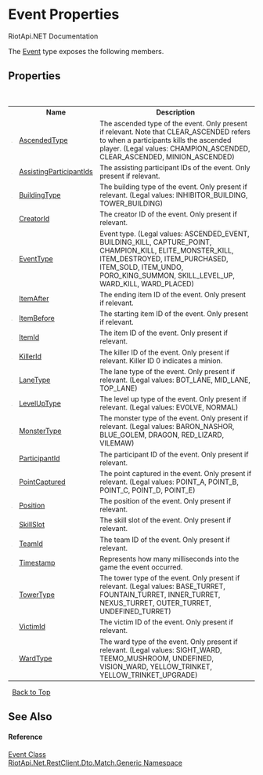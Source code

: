# Event Properties
RiotApi.NET Documentation 

The <a href="31b28275-05b4-aa9d-75cc-729c08e630a4">Event</a> type exposes the following members.


## Properties
&nbsp;<table><tr><th></th><th>Name</th><th>Description</th></tr><tr><td>![Public property](media/pubproperty.gif "Public property")</td><td><a href="ec6bd188-e8d3-0b31-461c-446950ea3461">AscendedType</a></td><td>
The ascended type of the event. Only present if relevant. Note that CLEAR_ASCENDED refers to when a participants kills the ascended player. (Legal values: CHAMPION_ASCENDED, CLEAR_ASCENDED, MINION_ASCENDED)</td></tr><tr><td>![Public property](media/pubproperty.gif "Public property")</td><td><a href="56d78a1c-ac93-54e5-6752-73b1adfd6749">AssistingParticipantIds</a></td><td>
The assisting participant IDs of the event. Only present if relevant.</td></tr><tr><td>![Public property](media/pubproperty.gif "Public property")</td><td><a href="4bbd8429-a590-d9c0-0700-52cf213989e5">BuildingType</a></td><td>
The building type of the event. Only present if relevant. (Legal values: INHIBITOR_BUILDING, TOWER_BUILDING)</td></tr><tr><td>![Public property](media/pubproperty.gif "Public property")</td><td><a href="6ae774b5-962d-f2f5-3fa6-7dd41a38ae38">CreatorId</a></td><td>
The creator ID of the event. Only present if relevant.</td></tr><tr><td>![Public property](media/pubproperty.gif "Public property")</td><td><a href="659d5159-3d8c-d97e-2fab-51ea730a98f9">EventType</a></td><td>
Event type. (Legal values: ASCENDED_EVENT, BUILDING_KILL, CAPTURE_POINT, CHAMPION_KILL, ELITE_MONSTER_KILL, ITEM_DESTROYED, ITEM_PURCHASED, ITEM_SOLD, ITEM_UNDO, PORO_KING_SUMMON, SKILL_LEVEL_UP, WARD_KILL, WARD_PLACED)</td></tr><tr><td>![Public property](media/pubproperty.gif "Public property")</td><td><a href="03bfa0b5-c87a-b8c4-890d-a53b316d4f94">ItemAfter</a></td><td>
The ending item ID of the event. Only present if relevant.</td></tr><tr><td>![Public property](media/pubproperty.gif "Public property")</td><td><a href="509435e6-8ffa-8f96-cb2d-00a7920522f6">ItemBefore</a></td><td>
The starting item ID of the event. Only present if relevant.</td></tr><tr><td>![Public property](media/pubproperty.gif "Public property")</td><td><a href="9ddf009f-b935-b095-17d7-2908fd41227a">ItemId</a></td><td>
The item ID of the event. Only present if relevant.</td></tr><tr><td>![Public property](media/pubproperty.gif "Public property")</td><td><a href="a37df60c-866b-14cc-cf82-3ce77ec13f35">KillerId</a></td><td>
The killer ID of the event. Only present if relevant. Killer ID 0 indicates a minion.</td></tr><tr><td>![Public property](media/pubproperty.gif "Public property")</td><td><a href="5822186a-450f-5995-29af-a74a0fe9b04a">LaneType</a></td><td>
The lane type of the event. Only present if relevant. (Legal values: BOT_LANE, MID_LANE, TOP_LANE)</td></tr><tr><td>![Public property](media/pubproperty.gif "Public property")</td><td><a href="e43f2843-82e0-a065-688d-893e546195ef">LevelUpType</a></td><td>
The level up type of the event. Only present if relevant. (Legal values: EVOLVE, NORMAL)</td></tr><tr><td>![Public property](media/pubproperty.gif "Public property")</td><td><a href="18ac9755-f4da-d3c4-2c5a-aab48ea37482">MonsterType</a></td><td>
The monster type of the event. Only present if relevant. (Legal values: BARON_NASHOR, BLUE_GOLEM, DRAGON, RED_LIZARD, VILEMAW)</td></tr><tr><td>![Public property](media/pubproperty.gif "Public property")</td><td><a href="b2f78f5c-ec16-6a60-4652-18ed7b5638a7">ParticipantId</a></td><td>
The participant ID of the event. Only present if relevant.</td></tr><tr><td>![Public property](media/pubproperty.gif "Public property")</td><td><a href="b5ad4874-8f80-a140-d207-08b743bb4dd6">PointCaptured</a></td><td>
The point captured in the event. Only present if relevant. (Legal values: POINT_A, POINT_B, POINT_C, POINT_D, POINT_E)</td></tr><tr><td>![Public property](media/pubproperty.gif "Public property")</td><td><a href="42035ff3-5845-ce43-9888-eabfd1c581b5">Position</a></td><td>
The position of the event. Only present if relevant.</td></tr><tr><td>![Public property](media/pubproperty.gif "Public property")</td><td><a href="cea9c094-4225-b4e5-e1b7-6a892b646371">SkillSlot</a></td><td>
The skill slot of the event. Only present if relevant.</td></tr><tr><td>![Public property](media/pubproperty.gif "Public property")</td><td><a href="d7207808-04cc-3932-0618-9ca8c2435981">TeamId</a></td><td>
The team ID of the event. Only present if relevant.</td></tr><tr><td>![Public property](media/pubproperty.gif "Public property")</td><td><a href="fe3ff157-f73d-e707-b24d-05fb5ee2f8c1">Timestamp</a></td><td>
Represents how many milliseconds into the game the event occurred.</td></tr><tr><td>![Public property](media/pubproperty.gif "Public property")</td><td><a href="8779d4cd-1cb9-da41-add4-facb40475ad1">TowerType</a></td><td>
The tower type of the event. Only present if relevant. (Legal values: BASE_TURRET, FOUNTAIN_TURRET, INNER_TURRET, NEXUS_TURRET, OUTER_TURRET, UNDEFINED_TURRET)</td></tr><tr><td>![Public property](media/pubproperty.gif "Public property")</td><td><a href="05f16c11-f518-3b04-ebe5-313306d7e7ba">VictimId</a></td><td>
The victim ID of the event. Only present if relevant.</td></tr><tr><td>![Public property](media/pubproperty.gif "Public property")</td><td><a href="b74838a1-eab4-7d50-cbca-9d89aba1ab4a">WardType</a></td><td>
The ward type of the event. Only present if relevant. (Legal values: SIGHT_WARD, TEEMO_MUSHROOM, UNDEFINED, VISION_WARD, YELLOW_TRINKET, YELLOW_TRINKET_UPGRADE)</td></tr></table>&nbsp;
<a href="#event-properties">Back to Top</a>

## See Also


#### Reference
<a href="31b28275-05b4-aa9d-75cc-729c08e630a4">Event Class</a><br /><a href="f4767f78-ec21-8fc9-5619-34d53bfe8e2e">RiotApi.Net.RestClient.Dto.Match.Generic Namespace</a><br />